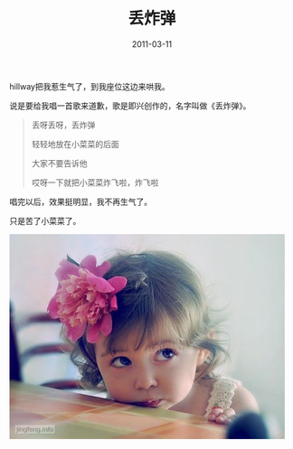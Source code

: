 ﻿---
title: "丢炸弹"
date: 2011-03-11
categories: 
  - "essay"
tags: 
  - "唱歌"
---

hillway把我惹生气了，到我座位这边来哄我。

说是要给我唱一首歌来道歉，歌是即兴创作的，名字叫做《丢炸弹》。

> 丢呀丢呀，丢炸弹
> 
> 轻轻地放在小菜菜的后面
> 
> 大家不要告诉他
> 
> 哎呀一下就把小菜菜炸飞啦，炸飞啦

唱完以后，效果挺明显，我不再生气了。

只是苦了小菜菜了。

![文章配图](/images/5653326704_80a3f523f5_z.jpg)
